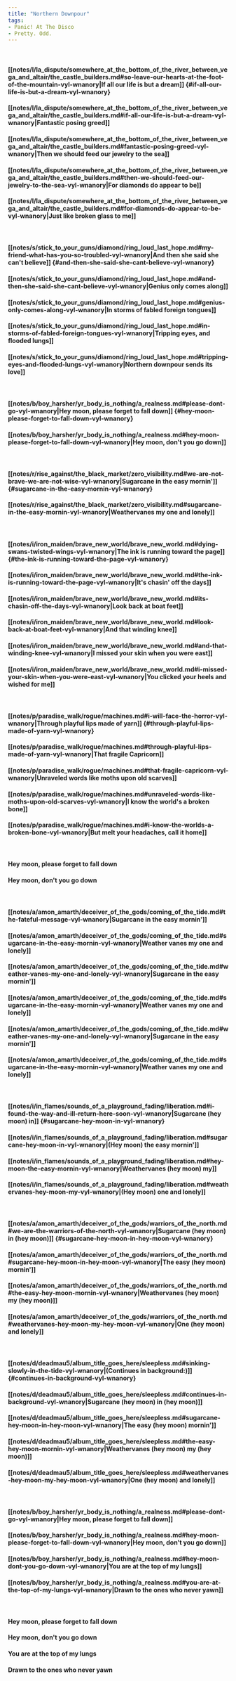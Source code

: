 ```yaml
---
title: "Northern Downpour"
tags:
- Panic! At The Disco
- Pretty. Odd.
---
```

&nbsp;
#### [[notes/l/la_dispute/somewhere_at_the_bottom_of_the_river_between_vega_and_altair/the_castle_builders.md#so-leave-our-hearts-at-the-foot-of-the-mountain-vyl-wnanory|If all our life is but a dream]] {#if-all-our-life-is-but-a-dream-vyl-wnanory}
#### [[notes/l/la_dispute/somewhere_at_the_bottom_of_the_river_between_vega_and_altair/the_castle_builders.md#if-all-our-life-is-but-a-dream-vyl-wnanory|Fantastic posing greed]]
#### [[notes/l/la_dispute/somewhere_at_the_bottom_of_the_river_between_vega_and_altair/the_castle_builders.md#fantastic-posing-greed-vyl-wnanory|Then we should feed our jewelry to the sea]]
#### [[notes/l/la_dispute/somewhere_at_the_bottom_of_the_river_between_vega_and_altair/the_castle_builders.md#then-we-should-feed-our-jewelry-to-the-sea-vyl-wnanory|For diamonds do appear to be]]
#### [[notes/l/la_dispute/somewhere_at_the_bottom_of_the_river_between_vega_and_altair/the_castle_builders.md#for-diamonds-do-appear-to-be-vyl-wnanory|Just like broken glass to me]]
&nbsp;
#### [[notes/s/stick_to_your_guns/diamond/ring_loud_last_hope.md#my-friend-what-has-you-so-troubled-vyl-wnanory|And then she said she can't believe]] {#and-then-she-said-she-cant-believe-vyl-wnanory}
#### [[notes/s/stick_to_your_guns/diamond/ring_loud_last_hope.md#and-then-she-said-she-cant-believe-vyl-wnanory|Genius only comes along]]
#### [[notes/s/stick_to_your_guns/diamond/ring_loud_last_hope.md#genius-only-comes-along-vyl-wnanory|In storms of fabled foreign tongues]]
#### [[notes/s/stick_to_your_guns/diamond/ring_loud_last_hope.md#in-storms-of-fabled-foreign-tongues-vyl-wnanory|Tripping eyes, and flooded lungs]]
#### [[notes/s/stick_to_your_guns/diamond/ring_loud_last_hope.md#tripping-eyes-and-flooded-lungs-vyl-wnanory|Northern downpour sends its love]]
&nbsp;
#### [[notes/b/boy_harsher/yr_body_is_nothing/a_realness.md#please-dont-go-vyl-wnanory|Hey moon, please forget to fall down]] {#hey-moon-please-forget-to-fall-down-vyl-wnanory}
#### [[notes/b/boy_harsher/yr_body_is_nothing/a_realness.md#hey-moon-please-forget-to-fall-down-vyl-wnanory|Hey moon, don't you go down]]
&nbsp;
#### [[notes/r/rise_against/the_black_market/zero_visibility.md#we-are-not-brave-we-are-not-wise-vyl-wnanory|Sugarcane in the easy mornin']] {#sugarcane-in-the-easy-mornin-vyl-wnanory}
#### [[notes/r/rise_against/the_black_market/zero_visibility.md#sugarcane-in-the-easy-mornin-vyl-wnanory|Weathervanes my one and lonely]]
&nbsp;
#### [[notes/i/iron_maiden/brave_new_world/brave_new_world.md#dying-swans-twisted-wings-vyl-wnanory|The ink is running toward the page]] {#the-ink-is-running-toward-the-page-vyl-wnanory}
#### [[notes/i/iron_maiden/brave_new_world/brave_new_world.md#the-ink-is-running-toward-the-page-vyl-wnanory|It's chasin' off the days]]
#### [[notes/i/iron_maiden/brave_new_world/brave_new_world.md#its-chasin-off-the-days-vyl-wnanory|Look back at boat feet]]
#### [[notes/i/iron_maiden/brave_new_world/brave_new_world.md#look-back-at-boat-feet-vyl-wnanory|And that winding knee]]
#### [[notes/i/iron_maiden/brave_new_world/brave_new_world.md#and-that-winding-knee-vyl-wnanory|I missed your skin when you were east]]
#### [[notes/i/iron_maiden/brave_new_world/brave_new_world.md#i-missed-your-skin-when-you-were-east-vyl-wnanory|You clicked your heels and wished for me]]
&nbsp;
#### [[notes/p/paradise_walk/rogue/machines.md#i-will-face-the-horror-vyl-wnanory|Through playful lips made of yarn]] {#through-playful-lips-made-of-yarn-vyl-wnanory}
#### [[notes/p/paradise_walk/rogue/machines.md#through-playful-lips-made-of-yarn-vyl-wnanory|That fragile Capricorn]]
#### [[notes/p/paradise_walk/rogue/machines.md#that-fragile-capricorn-vyl-wnanory|Unraveled words like moths upon old scarves]]
#### [[notes/p/paradise_walk/rogue/machines.md#unraveled-words-like-moths-upon-old-scarves-vyl-wnanory|I know the world's a broken bone]]
#### [[notes/p/paradise_walk/rogue/machines.md#i-know-the-worlds-a-broken-bone-vyl-wnanory|But melt your headaches, call it home]]
&nbsp;
#### Hey moon, please forget to fall down
#### Hey moon, don't you go down
&nbsp;
#### [[notes/a/amon_amarth/deceiver_of_the_gods/coming_of_the_tide.md#the-fateful-message-vyl-wnanory|Sugarcane in the easy mornin']]
#### [[notes/a/amon_amarth/deceiver_of_the_gods/coming_of_the_tide.md#sugarcane-in-the-easy-mornin-vyl-wnanory|Weather vanes my one and lonely]]
#### [[notes/a/amon_amarth/deceiver_of_the_gods/coming_of_the_tide.md#weather-vanes-my-one-and-lonely-vyl-wnanory|Sugarcane in the easy mornin']]
#### [[notes/a/amon_amarth/deceiver_of_the_gods/coming_of_the_tide.md#sugarcane-in-the-easy-mornin-vyl-wnanory|Weather vanes my one and lonely]]
#### [[notes/a/amon_amarth/deceiver_of_the_gods/coming_of_the_tide.md#weather-vanes-my-one-and-lonely-vyl-wnanory|Sugarcane in the easy mornin']]
#### [[notes/a/amon_amarth/deceiver_of_the_gods/coming_of_the_tide.md#sugarcane-in-the-easy-mornin-vyl-wnanory|Weather vanes my one and lonely]]
&nbsp;
#### [[notes/i/in_flames/sounds_of_a_playground_fading/liberation.md#i-found-the-way-and-ill-return-here-soon-vyl-wnanory|Sugarcane (hey moon) in]] {#sugarcane-hey-moon-in-vyl-wnanory}
#### [[notes/i/in_flames/sounds_of_a_playground_fading/liberation.md#sugarcane-hey-moon-in-vyl-wnanory|(Hey moon) the easy mornin']]
#### [[notes/i/in_flames/sounds_of_a_playground_fading/liberation.md#hey-moon-the-easy-mornin-vyl-wnanory|Weathervanes (hey moon) my]]
#### [[notes/i/in_flames/sounds_of_a_playground_fading/liberation.md#weathervanes-hey-moon-my-vyl-wnanory|(Hey moon) one and lonely]]
&nbsp;
#### [[notes/a/amon_amarth/deceiver_of_the_gods/warriors_of_the_north.md#we-are-the-warriors-of-the-north-vyl-wnanory|Sugarcane (hey moon) in (hey moon)]] {#sugarcane-hey-moon-in-hey-moon-vyl-wnanory}
#### [[notes/a/amon_amarth/deceiver_of_the_gods/warriors_of_the_north.md#sugarcane-hey-moon-in-hey-moon-vyl-wnanory|The easy (hey moon) mornin']]
#### [[notes/a/amon_amarth/deceiver_of_the_gods/warriors_of_the_north.md#the-easy-hey-moon-mornin-vyl-wnanory|Weathervanes (hey moon) my (hey moon)]]
#### [[notes/a/amon_amarth/deceiver_of_the_gods/warriors_of_the_north.md#weathervanes-hey-moon-my-hey-moon-vyl-wnanory|One (hey moon) and lonely]]
&nbsp;
#### [[notes/d/deadmau5/album_title_goes_here/sleepless.md#sinking-slowly-in-the-tide-vyl-wnanory|(Continues in background:)]] {#continues-in-background-vyl-wnanory}
#### [[notes/d/deadmau5/album_title_goes_here/sleepless.md#continues-in-background-vyl-wnanory|Sugarcane (hey moon) in (hey moon)]]
#### [[notes/d/deadmau5/album_title_goes_here/sleepless.md#sugarcane-hey-moon-in-hey-moon-vyl-wnanory|The easy (hey moon) mornin']]
#### [[notes/d/deadmau5/album_title_goes_here/sleepless.md#the-easy-hey-moon-mornin-vyl-wnanory|Weathervanes (hey moon) my (hey moon)]]
#### [[notes/d/deadmau5/album_title_goes_here/sleepless.md#weathervanes-hey-moon-my-hey-moon-vyl-wnanory|One (hey moon) and lonely]]
&nbsp;
#### [[notes/b/boy_harsher/yr_body_is_nothing/a_realness.md#please-dont-go-vyl-wnanory|Hey moon, please forget to fall down]]
#### [[notes/b/boy_harsher/yr_body_is_nothing/a_realness.md#hey-moon-please-forget-to-fall-down-vyl-wnanory|Hey moon, don't you go down]]
#### [[notes/b/boy_harsher/yr_body_is_nothing/a_realness.md#hey-moon-dont-you-go-down-vyl-wnanory|You are at the top of my lungs]]
#### [[notes/b/boy_harsher/yr_body_is_nothing/a_realness.md#you-are-at-the-top-of-my-lungs-vyl-wnanory|Drawn to the ones who never yawn]]
&nbsp;
#### Hey moon, please forget to fall down
#### Hey moon, don't you go down
#### You are at the top of my lungs
#### Drawn to the ones who never yawn
